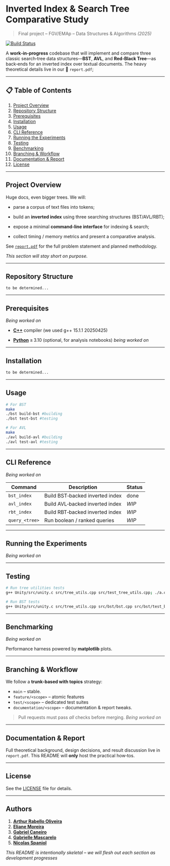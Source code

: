 # Inverted Index & Search Tree Comparative Study

> Final project – FGV/EMAp – Data Structures & Algorithms *(2025)*

[![Build Status](https://img.shields.io/badge/status-WIP-lightgrey)](#)

A **work‑in‑progress** codebase that will implement and compare three classic search‑tree data structures—**BST**, **AVL**, and **Red‑Black Tree**—as back‑ends for an inverted index over textual documents.  The heavy theoretical details live in our 💼 `report.pdf`; 

---

## 📋 Table of Contents

1. [Project Overview](#project-overview)
2. [Repository Structure](#repository-structure)
3. [Prerequisites](#prerequisites)
4. [Installation](#installation)
5. [Usage](#usage)
6. [CLI Reference](#cli-reference)
7. [Running the Experiments](#running-the-experiments)
8. [Testing](#testing)
9. [Benchmarking](#benchmarking)
10. [Branching & Workflow](#branching--workflow)
11. [Documentation & Report](#documentation--report)
12. [License](#license)

---

## Project Overview

Huge docs, even bigger trees.  We will:

* parse a corpus of text files into tokens;

* build an **inverted index** using three searching structures (BST/AVL/RBT);

* expose a minimal **command‑line interface** for indexing & search;

* collect timing / memory metrics and present a comparative analysis.

See [`report.pdf`](./report.pdf) for the full problem statement and planned methodology.

*This section will stay short on purpose.*

---

## Repository Structure

```
to be determined...
```

---

## Prerequisites

*Being worked on*

* **[C++](https://cpp-lang.net/)** compiler (we used g++ 15.1.1 20250425)

* **[Python](https://www.python.org/)** ≥ 3.10 (optional, for analysis notebooks)          *being worked on*

---

## Installation

```bash
to be determined...
```

---

## Usage

```bash
# For BST
make
./bst build-bst #building
./bst test-bst #testing

# For AVL
make
./avl build-avl #building
./avl test-avl #testing
```


---

## CLI Reference

*Being worked on*

| Command        | Description                     | Status |
| -------------- | ------------------------------- | ------ |
| `bst_index`    | Build BST‑backed inverted index | done  |
| `avl_index`    | Build AVL‑backed inverted index | *WIP*  |
| `rbt_index`    | Build RBT‑backed inverted index | *WIP*  |
| `query_<tree>` | Run boolean / ranked queries    | *WIP*  |

---

## Running the Experiments

*Being worked on*

---

## Testing

```bash
# Run tree utilities tests
g++ Unity/src/unity.c src/tree_utils.cpp src/test_tree_utils.cpp; ./a.out

# Run BST tests
g++ Unity/src/unity.c src/tree_utils.cpp src/bst/bst.cpp src/bst/test_bst.cpp; ./a.out

```

---

## Benchmarking

*Being worked on*

Performance harness powered by **matplotlib** plots.

---

## Branching & Workflow

We follow a **trunk‑based with topics** strategy:

* `main` – stable.
* `feature/<scope>` – atomic features
* `test/<scope>` – dedicated test suites
* `documentation/<scope>` – documentation & report tweaks.

> Pull requests must pass *all* checks before merging.  *Being worked on*

---

## Documentation & Report

Full theoretical background, design decisions, and result discussion live in `report.pdf`.  This README will **only** host the practical how‑tos.

---

## License

See the [LICENSE](./LICENSE) file for details.

---

## Authors

1. **[Arthur Rabello Oliveira](https://github.com/arthurabello)**
2. **[Eliane Moreira](https://github.com/ElianeMoreira)**
3. **[Gabriel Caneiro](https://github.com/gabcarn)**
4. **[Gabrielle Mascarelo](https://github.com/g4briwlle)**
5. **[Nícolas Spaniol](https://github.com/nicolasspaniol)**

*This README is intentionally skeletal – we will flesh out each section as development progresses*
